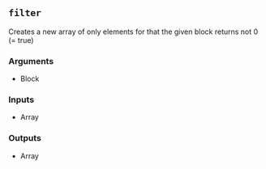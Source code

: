 ## `filter`
Creates a new array of only elements for that the given block returns not 0 (= true)

### Arguments
- Block
### Inputs
- Array
### Outputs
- Array

